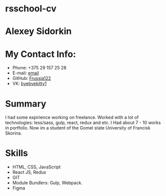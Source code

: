 # rsschool-cv
# Alexey Sidorkin
# My Contact Info:
*  Phone: +375 29 157 25 28
*  E-mail: [email](amidgard@list.ru)
*  GitHub: [Frussia122](https://github.com/Frussia122)
*  VK: [byebyekitty1](https://vk.com/byebyekitty1)
# Summary
I had some expirience working on freelance. Worked with a lot of technologies: less/sass, gulp, react, redux and etc. I Had about 7 - 10 works in portfolio. Now im a student of the Gomel state University of Francisk Skorina.
# Skills
* HTML, CSS, JavaScript
* React JS, Redux
* GIT
* Module Bundlers: Gulp, Webpack.
* Figma